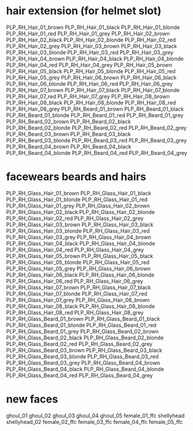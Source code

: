 # hair extension (for helmet slot)

PLP_RH_Hair_01_brown
PLP_RH_Hair_01_black
PLP_RH_Hair_01_blonde
PLP_RH_Hair_01_red
PLP_RH_Hair_01_grey
PLP_RH_Hair_02_brown
PLP_RH_Hair_02_black
PLP_RH_Hair_02_blonde
PLP_RH_Hair_02_red
PLP_RH_Hair_02_grey
PLP_RH_Hair_03_brown
PLP_RH_Hair_03_black
PLP_RH_Hair_03_blonde
PLP_RH_Hair_03_red
PLP_RH_Hair_03_grey
PLP_RH_Hair_04_brown
PLP_RH_Hair_04_black
PLP_RH_Hair_04_blonde
PLP_RH_Hair_04_red
PLP_RH_Hair_04_grey
PLP_RH_Hair_05_brown
PLP_RH_Hair_05_black
PLP_RH_Hair_05_blonde
PLP_RH_Hair_05_red
PLP_RH_Hair_05_grey
PLP_RH_Hair_06_brown
PLP_RH_Hair_06_black
PLP_RH_Hair_06_blonde
PLP_RH_Hair_06_red
PLP_RH_Hair_06_grey
PLP_RH_Hair_07_brown
PLP_RH_Hair_07_black
PLP_RH_Hair_07_blonde
PLP_RH_Hair_07_red
PLP_RH_Hair_07_grey
PLP_RH_Hair_08_brown
PLP_RH_Hair_08_black
PLP_RH_Hair_08_blonde
PLP_RH_Hair_08_red
PLP_RH_Hair_08_grey
PLP_RH_Beard_01_brown
PLP_RH_Beard_01_black
PLP_RH_Beard_01_blonde
PLP_RH_Beard_01_red
PLP_RH_Beard_01_grey
PLP_RH_Beard_02_brown
PLP_RH_Beard_02_black
PLP_RH_Beard_02_blonde
PLP_RH_Beard_02_red
PLP_RH_Beard_02_grey
PLP_RH_Beard_03_brown
PLP_RH_Beard_03_black
PLP_RH_Beard_03_blonde
PLP_RH_Beard_03_red
PLP_RH_Beard_03_grey
PLP_RH_Beard_04_brown
PLP_RH_Beard_04_black
PLP_RH_Beard_04_blonde
PLP_RH_Beard_04_red
PLP_RH_Beard_04_grey


# facewears beards and hairs
PLP_RH_Glass_Hair_01_brown
PLP_RH_Glass_Hair_01_black
PLP_RH_Glass_Hair_01_blonde
PLP_RH_Glass_Hair_01_red
PLP_RH_Glass_Hair_01_grey
PLP_RH_Glass_Hair_02_brown
PLP_RH_Glass_Hair_02_black
PLP_RH_Glass_Hair_02_blonde
PLP_RH_Glass_Hair_02_red
PLP_RH_Glass_Hair_02_grey
PLP_RH_Glass_Hair_03_brown
PLP_RH_Glass_Hair_03_black
PLP_RH_Glass_Hair_03_blonde
PLP_RH_Glass_Hair_03_red
PLP_RH_Glass_Hair_03_grey
PLP_RH_Glass_Hair_04_brown
PLP_RH_Glass_Hair_04_black
PLP_RH_Glass_Hair_04_blonde
PLP_RH_Glass_Hair_04_red
PLP_RH_Glass_Hair_04_grey
PLP_RH_Glass_Hair_05_brown
PLP_RH_Glass_Hair_05_black
PLP_RH_Glass_Hair_05_blonde
PLP_RH_Glass_Hair_05_red
PLP_RH_Glass_Hair_05_grey
PLP_RH_Glass_Hair_06_brown
PLP_RH_Glass_Hair_06_black
PLP_RH_Glass_Hair_06_blonde
PLP_RH_Glass_Hair_06_red
PLP_RH_Glass_Hair_06_grey
PLP_RH_Glass_Hair_07_brown
PLP_RH_Glass_Hair_07_black
PLP_RH_Glass_Hair_07_blonde
PLP_RH_Glass_Hair_07_red
PLP_RH_Glass_Hair_07_grey
PLP_RH_Glass_Hair_08_brown
PLP_RH_Glass_Hair_08_black
PLP_RH_Glass_Hair_08_blonde
PLP_RH_Glass_Hair_08_red
PLP_RH_Glass_Hair_08_grey
PLP_RH_Glass_Beard_01_brown
PLP_RH_Glass_Beard_01_black
PLP_RH_Glass_Beard_01_blonde
PLP_RH_Glass_Beard_01_red
PLP_RH_Glass_Beard_01_grey
PLP_RH_Glass_Beard_02_brown
PLP_RH_Glass_Beard_02_black
PLP_RH_Glass_Beard_02_blonde
PLP_RH_Glass_Beard_02_red
PLP_RH_Glass_Beard_02_grey
PLP_RH_Glass_Beard_03_brown
PLP_RH_Glass_Beard_03_black
PLP_RH_Glass_Beard_03_blonde
PLP_RH_Glass_Beard_03_red
PLP_RH_Glass_Beard_03_grey
PLP_RH_Glass_Beard_04_brown
PLP_RH_Glass_Beard_04_black
PLP_RH_Glass_Beard_04_blonde
PLP_RH_Glass_Beard_04_red
PLP_RH_Glass_Beard_04_grey


# new faces 
ghoul_01
ghoul_02
ghoul_03
ghoul_04
ghoul_05
female_01_ffc
shellyhead
shellyhead_02
female_02_ffc
female_03_ffc
female_04_ffc
female_05_ffc